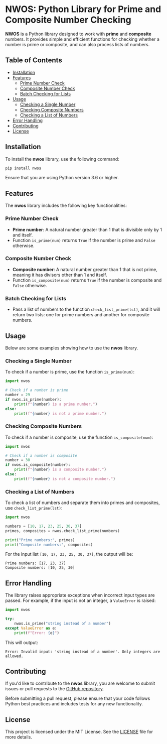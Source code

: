 
# NWOS: Python Library for Prime and Composite Number Checking

**NWOS** is a Python library designed to work with **prime** and **composite** numbers. It provides simple and efficient functions for checking whether a number is prime or composite, and can also process lists of numbers.

## Table of Contents
- [Installation](#installation)
- [Features](#features)
  - [Prime Number Check](#prime-number-check)
  - [Composite Number Check](#composite-number-check)
  - [Batch Checking for Lists](#batch-checking-for-lists)
- [Usage](#usage)
  - [Checking a Single Number](#checking-a-single-number)
  - [Checking Composite Numbers](#checking-composite-numbers)
  - [Checking a List of Numbers](#checking-a-list-of-numbers)
- [Error Handling](#error-handling)
- [Contributing](#contributing)
- [License](#license)

## Installation

To install the **nwos** library, use the following command:

```bash
pip install nwos
```

Ensure that you are using Python version 3.6 or higher.

## Features

The **nwos** library includes the following key functionalities:

### Prime Number Check

- **Prime number**: A natural number greater than 1 that is divisible only by 1 and itself.
- Function `is_prime(num)` returns `True` if the number is prime and `False` otherwise.

### Composite Number Check

- **Composite number**: A natural number greater than 1 that is not prime, meaning it has divisors other than 1 and itself.
- Function `is_composite(num)` returns `True` if the number is composite and `False` otherwise.

### Batch Checking for Lists

- Pass a list of numbers to the function `check_list_prime(lst)`, and it will return two lists: one for prime numbers and another for composite numbers.

## Usage

Below are some examples showing how to use the **nwos** library.

### Checking a Single Number

To check if a number is prime, use the function `is_prime(num)`:

```python
import nwos

# Check if a number is prime
number = 29
if nwos.is_prime(number):
    print(f"{number} is a prime number.")
else:
    print(f"{number} is not a prime number.")
```

### Checking Composite Numbers

To check if a number is composite, use the function `is_composite(num)`:

```python
import nwos

# Check if a number is composite
number = 30
if nwos.is_composite(number):
    print(f"{number} is a composite number.")
else:
    print(f"{number} is not a composite number.")
```

### Checking a List of Numbers

To check a list of numbers and separate them into primes and composites, use `check_list_prime(lst)`:

```python
import nwos

numbers = [10, 17, 23, 25, 30, 37]
primes, composites = nwos.check_list_prime(numbers)

print("Prime numbers:", primes)
print("Composite numbers:", composites)
```

For the input list `[10, 17, 23, 25, 30, 37]`, the output will be:
```
Prime numbers: [17, 23, 37]
Composite numbers: [10, 25, 30]
```

## Error Handling

The library raises appropriate exceptions when incorrect input types are passed. For example, if the input is not an integer, a `ValueError` is raised:

```python
import nwos

try:
    nwos.is_prime("string instead of a number")
except ValueError as e:
    print(f"Error: {e}")
```

This will output:
```
Error: Invalid input: 'string instead of a number'. Only integers are allowed.
```

## Contributing

If you'd like to contribute to the **nwos** library, you are welcome to submit issues or pull requests to the [GitHub repository](https://github.com/your-username/nwos). 

Before submitting a pull request, please ensure that your code follows Python best practices and includes tests for any new functionality.

## License

This project is licensed under the MIT License. See the [LICENSE](LICENSE) file for more details.
